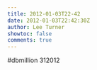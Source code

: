 ```yaml
---
title: 2012-01-03T22-42
date: 2012-01-03T22:42:30Z
author: Lee Turner
showtoc: false
comments: true
---
```


#dbmillion 312012

